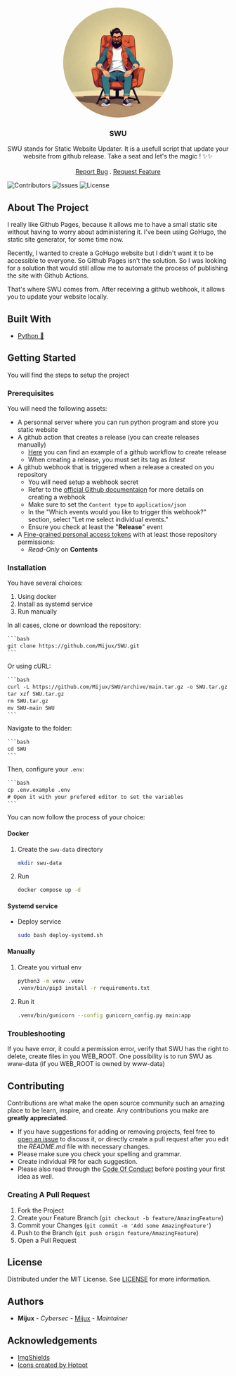 
<br/>
<p align="center">
  <a href="https://github.com/Mijux/SWU">
    <img src="justseat.png" alt="Rocket Logo" width="250px" height="250px" style="border-radius: 50%;object-fit: contain;">
  </a>

  <h3 align="center">SWU</h3>

  <p align="center">
    SWU stands for Static Website Updater. It is a usefull script that update your website from github release. Take a seat and let's the magic ! ✨✨
    <br/>
    <br/>
    <a href="https://github.com/Mijux/SWU/issues">Report Bug</a>
    .
    <a href="https://github.com/Mijux/SWU/issues">Request Feature</a>
  </p>
</p>

![Contributors](https://img.shields.io/github/contributors/Mijux/SWU?color=dark-green) ![Issues](https://img.shields.io/github/issues/Mijux/SWU) ![License](https://img.shields.io/github/license/Mijux/SWU) 

## About The Project

I really like Github Pages, because it allows me to have a small static site without having to worry about administering it. I've been using GoHugo, the static site generator, for some time now. 

Recently, I wanted to create a GoHugo website but I didn't want it to be accessible to everyone. So Github Pages isn't the solution. So I was looking for a solution that would still allow me to automate the process of publishing the site with Github Actions. 

That's where SWU comes from. After receiving a github webhook, it allows you to update your website locally.

## Built With

* [Python 🐍](https://www.python.org/)

## Getting Started

You will find the steps to setup the project

### Prerequisites

You will need the following assets:
- A personnal server where you can run python program and store you static website
- A github action that creates a release (you can create releases manually)
    - [Here](workflow.example.yaml) you can find an example of a github workflow to create release
    - When creating a release, you must set its tag as *latest*
- A github webhook that is triggered when a release a created on you repository
    - You will need setup a webhook secret
    - Refer to the [official Github documentaion](https://docs.github.com/en/webhooks/using-webhooks/creating-webhooks) for more details on creating a webhook
    - Make sure to set the `Content type` to `application/json`
    - In the "Which events would you like to trigger this webhook?" section, select "Let me select individual events."
    - Ensure you check at least the "**Release**" event
- A [Fine-grained personal access tokens](https://github.com/settings/tokens?type=beta) with at least those repository  permissions:
    - *Read-Only* on **Contents** 

### Installation

You have several choices:
1. Using docker
2. Install as systemd service
3. Run manually

In all cases, clone or download the repository:

    ```bash
    git clone https://github.com/Mijux/SWU.git
    ```

Or using cURL:

    ```bash
    curl -L https://github.com/Mijux/SWU/archive/main.tar.gz -o SWU.tar.gz
    tar xzf SWU.tar.gz
    rm SWU.tar.gz
    mv SWU-main SWU
    ```

Navigate to the folder:

    ```bash
    cd SWU
    ```

Then, configure your `.env`:

    ```bash
    cp .env.example .env
    # Open it with your prefered editor to set the variables
    ```

You can now follow the process of your choice:

#### Docker

1. Create the `swu-data` directory
    ```bash
    mkdir swu-data
    ```

2. Run
    ```bash
    docker compose up -d
    ```

#### Systemd service

- Deploy service
    ```bash
    sudo bash deploy-systemd.sh
    ```

#### Manually

1. Create you virtual env
    ```bash
    python3 -m venv .venv
    .venv/bin/pip3 install -r requirements.txt
    ```

2. Run it
    ```bash
    .venv/bin/gunicorn --config gunicorn_config.py main:app
    ```

### Troubleshooting 

If you have error, it could a permission error, verify that SWU has the right to delete, create files in you WEB_ROOT. One possibility is to run SWU as www-data (if you WEB_ROOT is owned by www-data)

## Contributing

Contributions are what make the open source community such an amazing place to be learn, inspire, and create. Any contributions you make are **greatly appreciated**.
* If you have suggestions for adding or removing projects, feel free to [open an issue](https://github.com/Mijux/SWU/issues/new) to discuss it, or directly create a pull request after you edit the *README.md* file with necessary changes.
* Please make sure you check your spelling and grammar.
* Create individual PR for each suggestion.
* Please also read through the [Code Of Conduct](https://github.com/Mijux/SWU/blob/main/CODE_OF_CONDUCT.md) before posting your first idea as well.

### Creating A Pull Request

1. Fork the Project
2. Create your Feature Branch (`git checkout -b feature/AmazingFeature`)
3. Commit your Changes (`git commit -m 'Add some AmazingFeature'`)
4. Push to the Branch (`git push origin feature/AmazingFeature`)
5. Open a Pull Request

## License

Distributed under the MIT License. See [LICENSE](https://github.com/Mijux/SWU/blob/main/LICENSE) for more information.

## Authors

* **Mijux** - *Cybersec* - [Mijux](https://github.com/Mijux/) - *Maintainer*

## Acknowledgements

* [ImgShields](https://shields.io/)
* [Icons created by Hotpot](https://hotpot.ai/)
